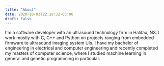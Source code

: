 ```yaml
---
title: "About"
date: 2020-10-03T22:28:32-03:00
draft: false
---
```


I'm a software developer with an ultrasound technology firm in Halifax, NS. I work mostly with C, C++ and Python on projects ranging from embedded firmware to ultrasound imaging system UIs. I have my bachelor of engineering in electrical and computer engineering and recently completed my masters of computer science, where I studied machine learning in general and genetic programming in particular.
